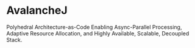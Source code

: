 # AvalancheJ
Polyhedral Architecture-as-Code Enabling Async-Parallel Processing, Adaptive Resource Allocation, and Highly Available, Scalable, Decoupled Stack.
